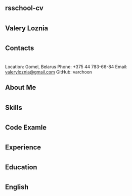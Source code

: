**rsschool-cv**<h1>
--------------------------------------------------------------------------

**Valery Loznia**<h1>
--------------------------------------------------------------------------

**Contacts**<h1>
--------------------------------------------------------------------------
Location: Gomel, Belarus
Phone: +375 44 783-66-84
Email: valeryloznia@gmail.com
GitHub: varchoon

**About Me**<h1>
--------------------------------------------------------------------------

**Skills**<h1>
--------------------------------------------------------------------------

**Code Examle**<h1>
--------------------------------------------------------------------------

**Experience**<h1>
--------------------------------------------------------------------------

**Education**<h1>
--------------------------------------------------------------------------

**English**<h1>
--------------------------------------------------------------------------
